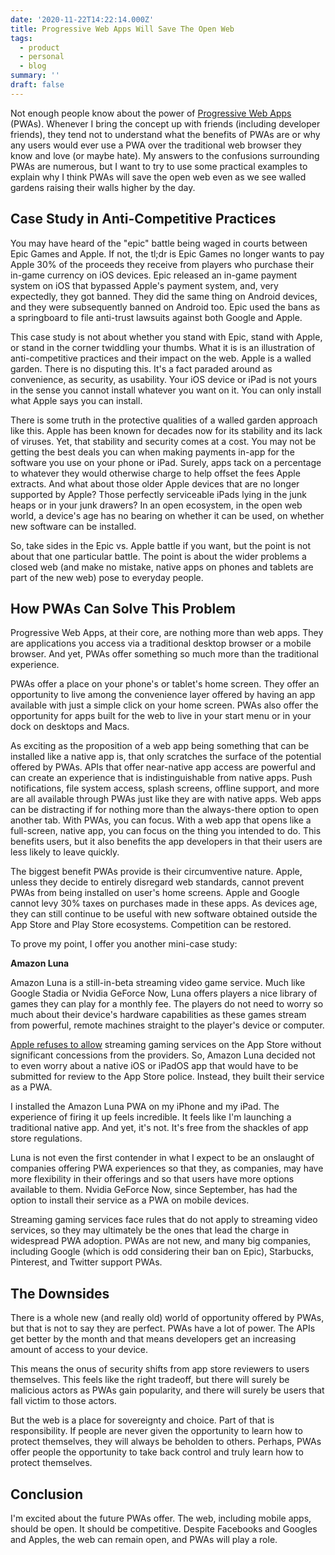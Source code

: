 ```yaml
---
date: '2020-11-22T14:22:14.000Z'
title: Progressive Web Apps Will Save The Open Web
tags:
  - product
  - personal
  - blog
summary: ''
draft: false
---
```

Not enough people know about the power of [Progressive Web Apps](<https://web.dev/tags/progressive-web-apps/>) (PWAs). Whenever I bring the concept up with friends (including developer friends), they tend not to understand what the benefits of PWAs are or why any users would ever use a PWA over the traditional web browser they know and love (or maybe hate). My answers to the confusions surrounding PWAs are numerous, but I want to try to use some practical examples to explain why I think PWAs will save the open web even as we see walled gardens raising their walls higher by the day.

## Case Study in Anti-Competitive Practices

You may have heard of the "epic" battle being waged in courts between Epic Games and Apple. If not, the tl;dr is Epic Games no longer wants to pay Apple 30% of the proceeds they receive from players who purchase their in-game currency on iOS devices. Epic released an in-game payment system on iOS that bypassed Apple's payment system, and, very expectedly, they got banned. They did the same thing on Android devices, and they were subsequently banned on Android too. Epic used the bans as a springboard to file anti-trust lawsuits against both Google and Apple.

This case study is not about whether you stand with Epic, stand with Apple, or stand in the corner twiddling your thumbs. What it is is an illustration of anti-competitive practices and their impact on the web. Apple is a walled garden. There is no disputing this. It's a fact paraded around as convenience, as security, as usability. Your iOS device or iPad is not yours in the sense you cannot install whatever you want on it. You can only install what Apple says you can install.

There is some truth in the protective qualities of a walled garden approach like this. Apple has been known for decades now for its stability and its lack of viruses. Yet, that stability and security comes at a cost. You may not be getting the best deals you can when making payments in-app for the software you use on your phone or iPad. Surely, apps tack on a percentage to whatever they would otherwise charge to help offset the fees Apple extracts. And what about those older Apple devices that are no longer supported by Apple? Those perfectly serviceable iPads lying in the junk heaps or in your junk drawers? In an open ecosystem, in the open web world, a device's age has no bearing on whether it can be used, on whether new software can be installed.

So, take sides in the Epic vs. Apple battle if you want, but the point is not about that one particular battle. The point is about the wider problems a closed web (and make no mistake, native apps on phones and tablets are part of the new web) pose to everyday people.

## How PWAs Can Solve This Problem

Progressive Web Apps, at their core, are nothing more than web apps. They are applications you access via a traditional desktop browser or a mobile browser. And yet, PWAs offer something so much more than the traditional experience.

PWAs offer a place on your phone's or tablet's home screen. They offer an opportunity to live among the convenience layer offered by having an app available with just a simple click on your home screen. PWAs also offer the opportunity for apps built for the web to live in your start menu or in your dock on desktops and Macs.

As exciting as the proposition of a web app being something that can be installed like a native app is, that only scratches the surface of the potential offered by PWAs. APIs that offer near-native app access are powerful and can create an experience that is indistinguishable from native apps. Push notifications, file system access, splash screens, offline support, and more are all available through PWAs just like they are with native apps. Web apps can be distracting if for nothing more than the always-there option to open another tab. With PWAs, you can focus. With a web app that opens like a full-screen, native app, you can focus on the thing you intended to do. This benefits users, but it also benefits the app developers in that their users are less likely to leave quickly.

The biggest benefit PWAs provide is their circumventive nature. Apple, unless they decide to entirely disregard web standards, cannot prevent PWAs from being installed on user's home screens. Apple and Google cannot levy 30% taxes on purchases made in these apps. As devices age, they can still continue to be useful with new software obtained outside the App Store and Play Store ecosystems. Competition can be restored.

To prove my point, I offer you another mini-case study:

**Amazon Luna**

Amazon Luna is a still-in-beta streaming video game service. Much like Google Stadia or Nvidia GeForce Now, Luna offers players a nice library of games they can play for a monthly fee. The players do not need to worry so much about their device's hardware capabilities as these games stream from powerful, remote machines straight to the player's device or computer.

[Apple refuses to allow](<https://www.theverge.com/2020/9/18/20912689/apple-cloud-gaming-streaming-xcloud-stadia-app-store-guidelines-rules>) streaming gaming services on the App Store without significant concessions from the providers. So, Amazon Luna decided not to even worry about a native iOS or iPadOS app that would have to be submitted for review to the App Store police. Instead, they built their service as a PWA.

I installed the Amazon Luna PWA on my iPhone and my iPad. The experience of firing it up feels incredible. It feels like I'm launching a traditional native app. And yet, it's not. It's free from the shackles of app store regulations.

Luna is not even the first contender in what I expect to be an onslaught of companies offering PWA experiences so that they, as companies, may have more flexibility in their offerings and so that users have more options available to them. Nvidia GeForce Now, since September, has had the option to install their service as a PWA on mobile devices.

Streaming gaming services face rules that do not apply to streaming video services, so they may ultimately be the ones that lead the charge in widespread PWA adoption. PWAs are not new, and many big companies, including Google (which is odd considering their ban on Epic), Starbucks, Pinterest, and Twitter support PWAs.

## The Downsides

There is a whole new (and really old) world of opportunity offered by PWAs, but that is not to say they are perfect. PWAs have a lot of power. The APIs get better by the month and that means developers get an increasing amount of access to your device.

This means the onus of security shifts from app store reviewers to users themselves. This feels like the right tradeoff, but there will surely be malicious actors as PWAs gain popularity, and there will surely be users that fall victim to those actors.

But the web is a place for sovereignty and choice. Part of that is responsibility. If people are never given the opportunity to learn how to protect themselves, they will always be beholden to others. Perhaps, PWAs offer people the opportunity to take back control and truly learn how to protect themselves.

## Conclusion

I'm excited about the future PWAs offer. The web, including mobile apps, should be open. It should be competitive. Despite Facebooks and Googles and Apples, the web can remain open, and PWAs will play a role.


  
